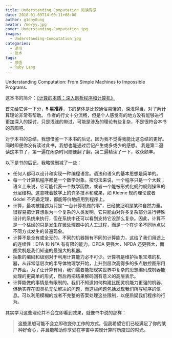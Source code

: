 ```yaml
---
title: Understanding Computation 阅读有感
date: 2018-01-09T14:00:11+08:00
author: g1eny0ung
avatar: /me/yy.jpg
cover: Understanding-Computation.jpg
images:
  - Understanding-Computation.jpg
categories:
  - 读书
  - 技术
tags:
  - 感悟
  - Ruby Lang
---
```


Understanding Computation: From Simple Machines to Impossible Programs.

<!--more-->

这本书的简介：[《计算的本质：深入剖析程序和计算机》](https://book.douban.com/subject/26148763/)

首先给它评一下分，**5 星推荐**，书的整体是比较通俗易懂的，深浅得当，对了解计算理论非常有帮助。
作者的行文十分流畅，但是个人感觉有的地方没有能够进行更加深入的探讨，只是浅浅的带过，可能是涉及的理论有些复杂，不是很符合本书的意图吧。

对于本书的总结，我想借鉴一下本书的后记，因为我不觉得我能比这总结的更好。同时即便你没有读过此书，我想也能通过后记产生或多或少的感想。
我是第二遍读这本书了，第一遍在闲杂时间随便翻了翻，第二遍精读了一下，收获颇丰。

以下是书的后记，我略微删减了一些：

- 任何人都可以设计和实现一种编程语言。语法和语义的基本思想是简单的。
- 每一个计算机程序都是一个数学对象。按句法来说，一个程序只是一个大数；语义上来说，它可能代表一个数学函数，或者一个能被形式化规约规则操纵的分层结构。这意味着数学上的许多技术和成果，如 Kleene 规约理论或者 Gödel 不完备定理，都能等价地应用到程序上。
- 计算，最初被描述为只是“一台计算机做的事”，已经被证明是某种自然力量。很容易把计算想象为一个复杂的人类发明，它只能由对许多复杂部分进行特殊设计的系统来执行，但在系统中还可以看到支持它没那么复杂。因此，计算不是一个枯燥的只是发生在微处理器中的人工过程，而是一个在许多不同地点以不同方式发生的普遍现象。
- 计算不是全有或全无的。不同的机器拥有不同的计算能力，这给了我们用途上的连续性：DFA 和 NFA 有有限的能力，DPDA 更强大，NPDA 还更强大，而图灵机是我们知道的最强大的机器。
- 抽象的编码和级别对于利用计算能力必不可少。计算机是维护抽象宝塔的机器，从非常低层次的半导体物理学开始，上升到层次高得多的多点触控图形用户界面。为了让计算有用，我们需要能把现实世界中复杂的思想编码成机器能处理的更简单的形式，然后再把结果解码回有意义的高层表示。
- 计算能做的事情是有限制的。我们不知道如何构建比图灵机能力更强的机器，但确实存在图灵机无法解决的问题，而这些问题包括发现我们所写程序的信息。可以利用模糊的或者不完整的答案处理这些限制，以便质疑我们程序的行为。

其实学习这些理论并不会立即看到效果，就像书中说的那样：

> **这些思想可能不会立即改变你工作的方式，但我希望它们已经满足了你的某种好奇心，并且能帮助你享受在宇宙中实现计算时所度过的时光。**
